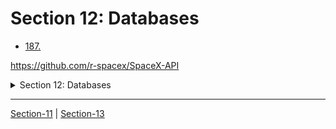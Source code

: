 # Section 12: Databases

  -   [187. ]()    
    
  
https://github.com/r-spacex/SpaceX-API

<details>
  <summary> Section 12: Databases </summary>

  - [Codebase: performance-example](../src)

</details>

---

[Section-11](./Section-11_Improving-Node-Performance.md) | [Section-13]()
